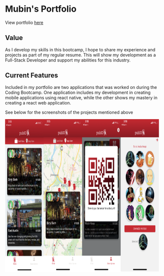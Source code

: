 # Mubin's Portfolio

View portfolio [here](https://mmomin11.github.io/profile/)


## Value
As I develop my skills in this bootcamp, I hope to share my experience and projects as part of my regular resume. This will show my development as a Full-Stack Developer and support my abilities for this industry. 

## Current Features
Included in my portfolio are two applications that was worked on during the Coding Bootcamp. One application includes my development in creating mobile applications using react native, while the other shows my mastery in creating a react web application. 

See below for the screenshots of the projects mentioned above

<img src="src/img/pubioimages_720.png" height="500px" alt="pubio"/>
